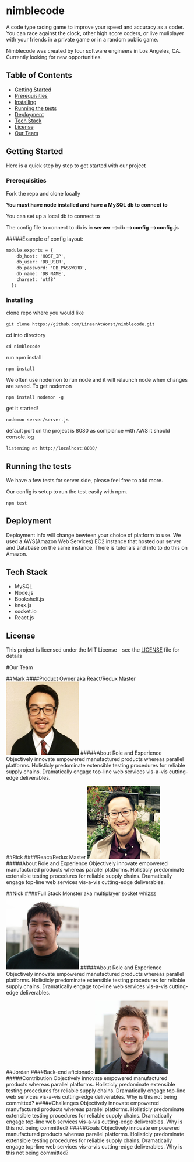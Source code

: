 # nimblecode

A code type racing game to improve your speed and accuracy as a coder.  You can race against the clock, other high score coders, or live muliplayer with your friends in a private game or in a random public game.

Nimblecode was created by four software engineers in Los Angeles, CA. Currently looking for new opportunities.

## Table of Contents
- [Getting Started](#getting-started)
- [Prerequisities](#prerequisities)
- [Installing](#installing)
- [Running the tests](#running-the-tests)
- [Deployment](#deployment)
- [Tech Stack](#tech-stack)
- [License](#license)
- [Our Team](#our-team)
	
## Getting Started

Here is a quick step by step to get started with our project


### Prerequisities

Fork the repo and clone locally

**You must have node installed and have a MySQL db to connect to**

You can set up a local db to connect to

The config file to connect to db is in **server -->db -->config -->config.js**

#####Example of config layout:
```
module.exports = {
    db_host: 'HOST_IP',
    db_user: 'DB_USER',
    db_password: 'DB_PASSWORD',
    db_name: 'DB_NAME',
    charset: 'utf8'
  };
```

### Installing

clone repo where you would like

```
git clone https://github.com/LinearAtWorst/nimblecode.git
```
cd into directory
```
cd nimblecode
```
run npm install
```
npm install
```
We often use nodemon to run node and it will relaunch node when changes are saved.
To get nodemon 
```
npm install nodemon -g
```
get it started!
```
nodemon server/server.js
```
default port on the project is 8080 as compiance with AWS
it should console.log 
```
listening at http://localhost:8080/
```
## Running the tests
We have a few tests for server side, please feel free to add more.

Our config is setup to run the test easily with npm.
```
npm test
```

## Deployment

Deployment info will change bewteen your choice of platform to use.  We used a AWS(Amazon Web Services) EC2 instance that hosted our server and Database on the same instance.  There is tutorials and info to do this on Amazon.

## Tech Stack

* MySQL
* Node.js
* Bookshelf.js
* knex.js
* socket.io
* React.js

## License

This project is licensed under the MIT License - see the [LICENSE](./LICENSE) file for details

#Our Team

##Mark
####Product Owner aka React/Redux Master
<img src="./client/assets/mark-profile.jpg" width="200" height="200" />
#####About Role and Experience
Objectively innovate empowered manufactured products whereas parallel platforms. Holisticly predominate extensible testing procedures for reliable supply chains. Dramatically engage top-line web services vis-a-vis cutting-edge deliverables.
  
  
##Rick 
####React/Redux Master
<img src="./client/assets/rick-profile.jpg" width="200" height="200" />
#####About Role and Experience
Objectively innovate empowered manufactured products whereas parallel platforms. Holisticly predominate extensible testing procedures for reliable supply chains. Dramatically engage top-line web services vis-a-vis cutting-edge deliverables.
  
  
##Nick 
####Full Stack Monster aka multiplayer socket whizzz
<img src="./client/assets/nick-profile.jpg" width="200" height="200" />
#####About Role and Experience
Objectively innovate empowered manufactured products whereas parallel platforms. Holisticly predominate extensible testing procedures for reliable supply chains. Dramatically engage top-line web services vis-a-vis cutting-edge deliverables.
  
  
##Jordan
####Back-end aficionado
<img src="./client/assets/jordan-profile.jpg" width="200" height="200" />
#####Contribution
Objectively innovate empowered manufactured products whereas parallel platforms. Holisticly predominate extensible testing procedures for reliable supply chains. Dramatically engage top-line web services vis-a-vis cutting-edge deliverables.  Why is this not being committed?
#####Challenges
Objectively innovate empowered manufactured products whereas parallel platforms. Holisticly predominate extensible testing procedures for reliable supply chains. Dramatically engage top-line web services vis-a-vis cutting-edge deliverables.  Why is this not being committed?
#####Goals
Objectively innovate empowered manufactured products whereas parallel platforms. Holisticly predominate extensible testing procedures for reliable supply chains. Dramatically engage top-line web services vis-a-vis cutting-edge deliverables.  Why is this not being committed?

